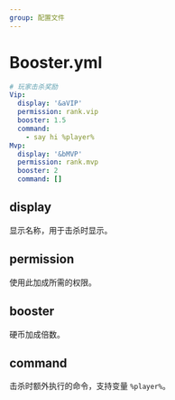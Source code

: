 ```yaml
---
group: 配置文件
---
```


# Booster.yml

```yaml
# 玩家击杀奖励
Vip:
  display: '&aVIP'
  permission: rank.vip
  booster: 1.5
  command:
    - say hi %player%
Mvp:
  display: '&bMVP'
  permission: rank.mvp
  booster: 2
  command: []
```

## display

显示名称，用于击杀时显示。

## permission

使用此加成所需的权限。

## booster

硬币加成倍数。

## command

击杀时额外执行的命令，支持变量 `%player%`。

